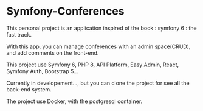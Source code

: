 # Symfony-Conferences
This personal project is an application inspired of the book : symfony 6 : the fast track.

With this app, you can manage conferences with an admin space(CRUD), and add comments on the front-end.

This project use Symfony 6, PHP 8, API Platform, Easy Admin, React, Symfony Auth, Bootstrap 5...

Currently in developement..., but you can clone the project for see all the back-end system.

The project use Docker, with the postgresql container.







